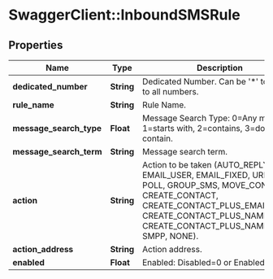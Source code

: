 # SwaggerClient::InboundSMSRule

## Properties
Name | Type | Description | Notes
------------ | ------------- | ------------- | -------------
**dedicated_number** | **String** | Dedicated Number. Can be &#39;*&#39; to apply to all numbers. | 
**rule_name** | **String** | Rule Name. | 
**message_search_type** | **Float** | Message Search Type: 0&#x3D;Any message, 1&#x3D;starts with, 2&#x3D;contains, 3&#x3D;does not contain. | 
**message_search_term** | **String** | Message search term. | 
**action** | **String** | Action to be taken (AUTO_REPLY, EMAIL_USER, EMAIL_FIXED, URL, SMS, POLL, GROUP_SMS, MOVE_CONTACT, CREATE_CONTACT, CREATE_CONTACT_PLUS_EMAIL, CREATE_CONTACT_PLUS_NAME_EMAIL CREATE_CONTACT_PLUS_NAME, SMPP, NONE). | 
**action_address** | **String** | Action address. | 
**enabled** | **Float** | Enabled: Disabled&#x3D;0 or Enabled&#x3D;1. | 


